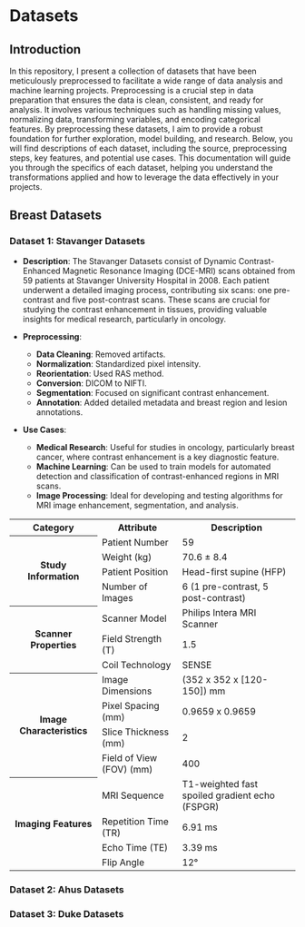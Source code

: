 # Datasets

## Introduction
In this repository, I present a collection of datasets that have been meticulously preprocessed to facilitate a wide range of data analysis and machine learning projects. Preprocessing is a crucial step in data preparation that ensures the data is clean, consistent, and ready for analysis. It involves various techniques such as handling missing values, normalizing data, transforming variables, and encoding categorical features. By preprocessing these datasets, I aim to provide a robust foundation for further exploration, model building, and research.
Below, you will find descriptions of each dataset, including the source, preprocessing steps, key features, and potential use cases. This documentation will guide you through the specifics of each dataset, helping you understand the transformations applied and how to leverage the data effectively in your projects.

## Breast Datasets
### Dataset 1: Stavanger Datasets
- **Description**: The Stavanger Datasets consist of Dynamic Contrast-Enhanced Magnetic Resonance Imaging (DCE-MRI) scans obtained from 59 patients at Stavanger University Hospital in 2008. Each patient underwent a detailed imaging process, contributing six scans: one pre-contrast and five post-contrast scans. These scans are crucial for studying the contrast enhancement in tissues, providing valuable insights for medical research, particularly in oncology.

- **Preprocessing**:
  - **Data Cleaning**: Removed artifacts.
  - **Normalization**: Standardized pixel intensity.
  - **Reorientation**: Used RAS method.
  - **Conversion**: DICOM to NIFTI.
  - **Segmentation**: Focused on significant contrast enhancement.
  - **Annotation**: Added detailed metadata and breast region and lesion annotations.
- **Use Cases**:
  - **Medical Research**: Useful for studies in oncology, particularly breast cancer, where contrast enhancement is a key diagnostic feature.
  - **Machine Learning**: Can be used to train models for automated detection and classification of contrast-enhanced regions in MRI scans.
  - **Image Processing**: Ideal for developing and testing algorithms for MRI image enhancement, segmentation, and analysis.
  
<table>
  <tr>
    <th>Category</th>
    <th>Attribute</th>
    <th>Description</th>
  </tr>
  <tr>
<th rowspan="4">Study Information</th>
    <td>Patient Number</td>
    <td>59</td>
  </tr>
  <tr>
    <td>Weight (kg)</td>
    <td>70.6 ± 8.4</td>
  </tr>
  <tr>
    <td>Patient Position</td>
    <td>Head-first supine (HFP)</td>
  </tr>
  <tr>
    <td>Number of Images</td>
    <td>6 (1 pre-contrast, 5 post-contrast)</td>
  </tr>
  <tr>
    <th rowspan="3">Scanner Properties</th>
    <td>Scanner Model</td>
    <td>Philips Intera MRI Scanner</td>
  </tr>
  <tr>
    <td>Field Strength (T)</td>
    <td>1.5</td>
  </tr>
  <tr>
    <td>Coil Technology</td>
    <td>SENSE</td>
  </tr>
  <tr>
    <th rowspan="4">Image Characteristics</th>
    <td>Image Dimensions</td>
    <td>(352 x 352 x [120-150]) mm</td>
  </tr>
  <tr>
    <td>Pixel Spacing (mm)</td>
    <td>0.9659 x 0.9659</td>
  </tr>
  <tr>
    <td>Slice Thickness (mm)</td>
    <td>2</td>
  </tr>
  <tr>
    <td>Field of View (FOV) (mm)</td>
    <td>400</td>
  </tr>
  <tr>
    <th rowspan="4">Imaging Features</th>
    <td>MRI Sequence</td>
    <td>T1-weighted fast spoiled gradient echo (FSPGR)</td>
  </tr>
  <tr>
    <td>Repetition Time (TR)</td>
    <td>6.91 ms</td>
  </tr>
  <tr>
    <td>Echo Time (TE)</td>
    <td>3.39 ms</td>
  </tr>
  <tr>
    <td>Flip Angle</td>
    <td>12°</td>
  </tr>
</table>

### Dataset 2: Ahus Datasets


### Dataset 3: Duke Datasets






